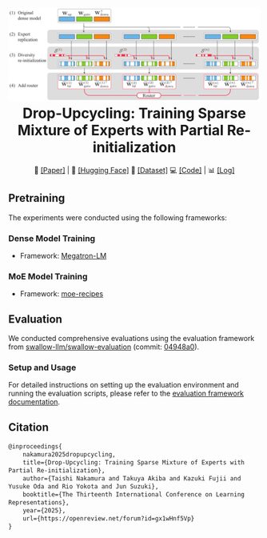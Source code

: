 <h1 align="center">
    <img alt="Drop-Upcycling" src="images/drop-upcycling.png"></a><br>
<b>Drop-Upcycling: Training Sparse Mixture of Experts with Partial Re-initialization</b><br>
</h1>

<p align="center">
  📄 <a href="https://openreview.net/forum?id=gx1wHnf5Vp">[Paper]</a> |
  🤗 <a href="https://huggingface.co/collections/llm-jp/drop-upcycling-674dc5be7bbb45e12a476b80">[Hugging Face]</a>
  📁 <a href="https://gitlab.llm-jp.nii.ac.jp/datasets/llm-jp-corpus-v3">[Dataset]</a>
  💻 <a href="https://github.com/llm-jp/Drop-Upcycling">[Code]</a> |
  📊 <a href="https://wandb.ai/taishi-nakamura/Drop-Upcycling">[Log]</a>
</p>


## Pretraining

The experiments were conducted using the following frameworks:

### Dense Model Training
- Framework: [Megatron-LM](https://github.com/llm-jp/Megatron-LM](https://github.com/llm-jp/Megatron-LM/tree/936f55676ee8d8f329a3fe12f5c4e7fdc51b46f8))

### MoE Model Training
- Framework: [moe-recipes](https://github.com/rioyokotalab/moe-recipes/tree/0860594e0e278d4b9cea547adb5d0177f0648a38)

## Evaluation

We conducted comprehensive evaluations using the evaluation framework from [swallow-llm/swallow-evaluation](https://github.com/swallow-llm/swallow-evaluation) (commit: [04948a0](https://github.com/swallow-llm/swallow-evaluation/commit/04948a0e81075cc461b80e98ba2ce483d4edb0bc)).

### Setup and Usage

For detailed instructions on setting up the evaluation environment and running the evaluation scripts, please refer to the [evaluation framework documentation](https://github.com/swallow-llm/swallow-evaluation/blob/04948a0e81075cc461b80e98ba2ce483d4edb0bc/README.md).

## Citation

```
@inproceedings{
    nakamura2025dropupcycling,
    title={Drop-Upcycling: Training Sparse Mixture of Experts with Partial Re-initialization},
    author={Taishi Nakamura and Takuya Akiba and Kazuki Fujii and Yusuke Oda and Rio Yokota and Jun Suzuki},
    booktitle={The Thirteenth International Conference on Learning Representations},
    year={2025},
    url={https://openreview.net/forum?id=gx1wHnf5Vp}
}
```
